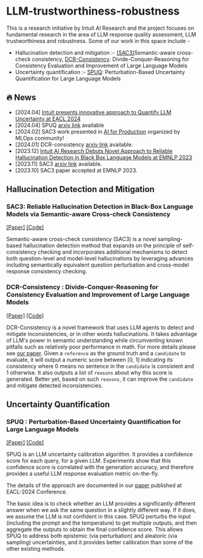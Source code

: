# LLM-trustworthiness-robustness

This is a research initiative by Intuit AI Research and the project focuses on fundamental research in the area of LLM response quality assessment, LLM trustworthiness and robustness. Some of our work in this space include -
- Hallucination detection and mitigation :- [(SAC3)](#sac3-reliable-hallucination-detection-in-black-box-language-models-via-semantic-aware-cross-check-consistency)Semantic-aware cross-check consistency, [DCR-Consistency](#dcr-consistency--divide-conquer-reasoning-for-consistency-evaluation-and-improvement-of-large-language-models): Divide-Conquer-Reasoning for Consistency Evaluation and Improvement of Large Language Models
- Uncertainty quantification :- [SPUQ](#spuq--perturbation-based-uncertainty-quantification-for-large-language-models): Perturbation-Based Uncertainty Quantification for Large Language Models

## :fire: News
- [2024.04] [Intuit presents innovative approach to Quantify LLM Uncertainty at EACL 2024](https://medium.com/intuit-engineering/intuit-presents-innovative-approach-to-quantifying-llm-uncertainty-at-eacl-2024-f839a8f1b89b)
- [2024.04] SPUQ [arxiv link](https://arxiv.org/abs/2403.02509) available
- [2024.02] SAC3 work presented in [AI for Production](https://home.mlops.community/home/events/ai-in-production-2024-02-15) organized by MLOps community! 
- [2024.01] DCR-consistency [arxiv link](https://arxiv.org/abs/2401.02132) available.
- [2023.12] [Intuit AI Research Debuts Novel Approach to Reliable Hallucination Detection in Black Box Language Models at EMNLP 2023](https://medium.com/intuit-engineering/intuit-ai-research-debuts-novel-approach-to-reliable-hallucination-detection-in-black-box-language-746d7f720c50) 
- [2023.11] SAC3 [arxiv link](https://arxiv.org/abs/2311.01740) available.
- [2023.10] SAC3 paper accepted at EMNLP 2023.

## Hallucination Detection and Mitigation
### SAC3: Reliable Hallucination Detection in Black-Box Language Models via Semantic-aware Cross-check Consistency
[[Paper]](https://arxiv.org/abs/2311.01740) [[Code]](https://github.com/intuit-ai-research/LLM-response-quality-eval/tree/master/SAC3)

Semantic-aware cross-check consistency (SAC3) is a novel sampling-based hallucination detection method that expands on the principle of self-consistency checking and incorporates additional mechanisms to detect both question-level and model-level hallucinations by leveraging advances including semantically equivalent question perturbation and cross-model response consistency checking.

### DCR-Consistency : Divide-Conquer-Reasoning for Consistency Evaluation and Improvement of Large Language Models
[[Paper]](https://arxiv.org/abs/2401.02132) [[Code]](https://github.com/intuit-ai-research/LLM-response-quality-eval/tree/master/DCR)

DCR-Consistency is a novel framework that uses LLM agents to detect and mitigate inconsistencies, or in other words hallucinations. It takes advantage of LLM's power in semantic understanding while circumventing known pitfalls such as relatively poor performance in math. For more details please see [our paper](https://arxiv.org/pdf/2401.02132.pdf).
Given a `reference` as the ground truth and a `candidate` to evaluate, it will output a numeric score between [0, 1] indicating its consistency where 0 means no sentence in the `candidate` is consistent and 1 otherwise. It also outputs a list of `reasons` about why this score is generated. Better yet, based on such `reasons`, it can improve the `candidate` and mitigate detected inconsistencies. 

## Uncertainty Quantification
### SPUQ : Perturbation-Based Uncertainty Quantification for Large Language Models
[[Paper]](https://arxiv.org/abs/2403.02509) [[Code]](https://github.com/intuit-ai-research/LLM-response-quality-eval/tree/master/SPUQ)

SPUQ is an LLM uncertainty calibration algorithm. It provides a confidence score for each query, for a given LLM. Experiments show that this confidence score is correlated with the generation accuracy, and therefore provides a useful LLM response evaluation metric on-the-fly.

The details of the approach are documented in our [paper](https://arxiv.org/abs/2403.02509) published at EACL-2024 Conference.

The basic idea is to check whether an LLM provides a significantly different answer when we ask the same question in a slightly different way. If it does, we assume the LLM is not confident in this case. SPUQ perturbs the input (including the prompt and the temperature) to get multiple outputs, and then aggregate the outputs to obtain the final confidence score. This allows SPUQ to address both epistemic (via perturbation) and aleatoric (via sampling) uncertainties, and it provides better calibration than some of the other existing methods.

